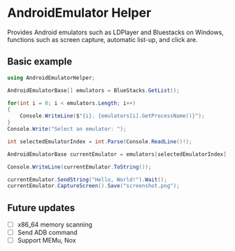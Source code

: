 # AndroidEmulator Helper

Provides Android emulators such as LDPlayer and Bluestacks on Windows,  
functions such as screen capture, automatic list-up, and click are.

## Basic example

```cs
using AndroidEmulatorHelper;

AndroidEmulatorBase[] emulators = BlueStacks.GetList();

for(int i = 0; i < emulators.Length; i++)
{
    Console.WriteLine($"{i}. {emulators[i].GetProcessName()}");
}
Console.Write("Select an emulator: ");

int selectedEmulatorIndex = int.Parse(Console.ReadLine()!);

AndroidEmulatorBase currentEmulator = emulators[selectedEmulatorIndex];

Console.WriteLine(currentEmulator.ToString());

currentEmulator.SendString("Hello, World!").Wait();
currentEmulator.CaptureScreen().Save("screenshot.png");
```

## Future updates

- [ ] x86_64 memory scanning
- [ ] Send ADB command
- [ ] Support MEMu, Nox
